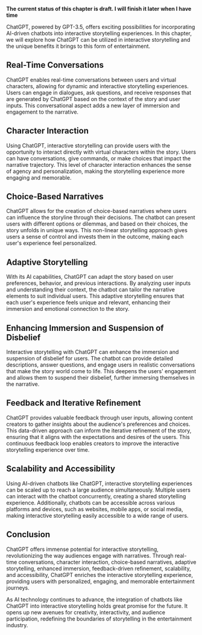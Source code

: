 **The current status of this chapter is draft. I will finish it later when I have time**

ChatGPT, powered by GPT-3.5, offers exciting possibilities for incorporating AI-driven chatbots into interactive storytelling experiences. In this chapter, we will explore how ChatGPT can be utilized in interactive storytelling and the unique benefits it brings to this form of entertainment.

**Real-Time Conversations**
---------------------------

ChatGPT enables real-time conversations between users and virtual characters, allowing for dynamic and interactive storytelling experiences. Users can engage in dialogues, ask questions, and receive responses that are generated by ChatGPT based on the context of the story and user inputs. This conversational aspect adds a new layer of immersion and engagement to the narrative.

**Character Interaction**
-------------------------

Using ChatGPT, interactive storytelling can provide users with the opportunity to interact directly with virtual characters within the story. Users can have conversations, give commands, or make choices that impact the narrative trajectory. This level of character interaction enhances the sense of agency and personalization, making the storytelling experience more engaging and memorable.

**Choice-Based Narratives**
---------------------------

ChatGPT allows for the creation of choice-based narratives where users can influence the storyline through their decisions. The chatbot can present users with different options or dilemmas, and based on their choices, the story unfolds in unique ways. This non-linear storytelling approach gives users a sense of control and invests them in the outcome, making each user's experience feel personalized.

**Adaptive Storytelling**
-------------------------

With its AI capabilities, ChatGPT can adapt the story based on user preferences, behavior, and previous interactions. By analyzing user inputs and understanding their context, the chatbot can tailor the narrative elements to suit individual users. This adaptive storytelling ensures that each user's experience feels unique and relevant, enhancing their immersion and emotional connection to the story.

**Enhancing Immersion and Suspension of Disbelief**
---------------------------------------------------

Interactive storytelling with ChatGPT can enhance the immersion and suspension of disbelief for users. The chatbot can provide detailed descriptions, answer questions, and engage users in realistic conversations that make the story world come to life. This deepens the users' engagement and allows them to suspend their disbelief, further immersing themselves in the narrative.

**Feedback and Iterative Refinement**
-------------------------------------

ChatGPT provides valuable feedback through user inputs, allowing content creators to gather insights about the audience's preferences and choices. This data-driven approach can inform the iterative refinement of the story, ensuring that it aligns with the expectations and desires of the users. This continuous feedback loop enables creators to improve the interactive storytelling experience over time.

**Scalability and Accessibility**
---------------------------------

Using AI-driven chatbots like ChatGPT, interactive storytelling experiences can be scaled up to reach a large audience simultaneously. Multiple users can interact with the chatbot concurrently, creating a shared storytelling experience. Additionally, chatbots can be accessible across various platforms and devices, such as websites, mobile apps, or social media, making interactive storytelling easily accessible to a wide range of users.

**Conclusion**
--------------

ChatGPT offers immense potential for interactive storytelling, revolutionizing the way audiences engage with narratives. Through real-time conversations, character interaction, choice-based narratives, adaptive storytelling, enhanced immersion, feedback-driven refinement, scalability, and accessibility, ChatGPT enriches the interactive storytelling experience, providing users with personalized, engaging, and memorable entertainment journeys.

As AI technology continues to advance, the integration of chatbots like ChatGPT into interactive storytelling holds great promise for the future. It opens up new avenues for creativity, interactivity, and audience participation, redefining the boundaries of storytelling in the entertainment industry.
